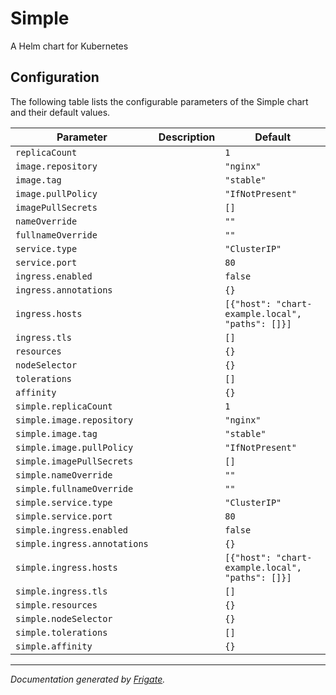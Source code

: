 <!-- This page has been autogenerated using Frigate. https://frigate.readthedocs.io -->

Simple
===========
A Helm chart for Kubernetes


## Configuration

The following table lists the configurable parameters of the Simple chart and their default values.

| Parameter                | Description             | Default        |
| ------------------------ | ----------------------- | -------------- |
| `replicaCount` |  | `1` |
| `image.repository` |  | `"nginx"` |
| `image.tag` |  | `"stable"` |
| `image.pullPolicy` |  | `"IfNotPresent"` |
| `imagePullSecrets` |  | `[]` |
| `nameOverride` |  | `""` |
| `fullnameOverride` |  | `""` |
| `service.type` |  | `"ClusterIP"` |
| `service.port` |  | `80` |
| `ingress.enabled` |  | `false` |
| `ingress.annotations` |  | `{}` |
| `ingress.hosts` |  | `[{"host": "chart-example.local", "paths": []}]` |
| `ingress.tls` |  | `[]` |
| `resources` |  | `{}` |
| `nodeSelector` |  | `{}` |
| `tolerations` |  | `[]` |
| `affinity` |  | `{}` |
| `simple.replicaCount` |  | `1` |
| `simple.image.repository` |  | `"nginx"` |
| `simple.image.tag` |  | `"stable"` |
| `simple.image.pullPolicy` |  | `"IfNotPresent"` |
| `simple.imagePullSecrets` |  | `[]` |
| `simple.nameOverride` |  | `""` |
| `simple.fullnameOverride` |  | `""` |
| `simple.service.type` |  | `"ClusterIP"` |
| `simple.service.port` |  | `80` |
| `simple.ingress.enabled` |  | `false` |
| `simple.ingress.annotations` |  | `{}` |
| `simple.ingress.hosts` |  | `[{"host": "chart-example.local", "paths": []}]` |
| `simple.ingress.tls` |  | `[]` |
| `simple.resources` |  | `{}` |
| `simple.nodeSelector` |  | `{}` |
| `simple.tolerations` |  | `[]` |
| `simple.affinity` |  | `{}` |



---
_Documentation generated by [Frigate](https://frigate.readthedocs.io)._

